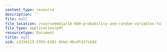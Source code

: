 ```yaml
---
content_type: resource
description: ''
file: null
file_location: /coursemedia/18-600-probability-and-random-variables-fall-2019/c23341155f6563814bbdd0cdfd37a18d_MIT18_600F19_lec27.pdf
file_type: application/pdf
resourcetype: Document
title: null
uid: c2334115-5f65-6381-4bbd-d0cdfd37a18d
---
```

